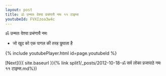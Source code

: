 ```yaml
---
layout: post
title: ॐ उन्मतः वेश्या प्रचंणायै नमः ११ टाइम्स
youtubeId: FVXIzoa3w4c
---
```

 
 
 ॐ उन्मतः वेश्या प्रचंणायै नमः  
 
 -  जो खुद को एक पागल की तरह छुपाता है 
 
  
 
  
 
 
 
 
 
 


{% include youtubePlayer.html id=page.youtubeId %}
 
[Next]({{ site.baseurl }}{% link  split1/_posts/2012-10-18-ॐ सर्व लोका प्रजापाठे नमः ११ टाइम्स.md%})
 
